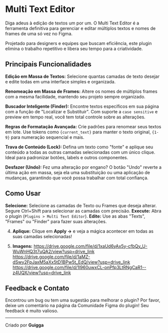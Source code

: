 # Multi Text Editor

Diga adeus à edição de textos um por um. O Multi Text Editor é a ferramenta definitiva para gerenciar e editar múltiplos textos e nomes de frames de uma só vez no Figma.

Projetado para designers e equipes que buscam eficiência, este plugin elimina o trabalho repetitivo e libera seu tempo para a criatividade.

## Principais Funcionalidades

**Edição em Massa de Textos:** Selecione quantas camadas de texto desejar e edite todas em uma interface simples e organizada.

**Renomeação em Massa de Frames:** Altere os nomes de múltiplos frames com a mesma facilidade, mantendo seu projeto sempre organizado.

**Buscador Inteligente (Finder):** Encontre textos específicos em sua página com a função de "Localizar e Substituir". Com suporte a `case sensitive` e preview em tempo real, você tem total controle sobre as alterações.

**Regras de Formatação Avançada:** Crie padrões para renomear seus textos em lote. Use tokens como `{current_text}` para manter o texto original, `{1-9}` para numeração sequencial e mais.

**Trava de Conteúdo (Lock):** Defina um texto como "fonte" e aplique seu conteúdo a todas as outras camadas selecionadas com um único clique. Ideal para padronizar botões, labels e outros componentes.

**Desfazer (Undo):** Fez uma alteração por engano? O botão "Undo" reverte a última ação em massa, seja ela uma substituição ou uma aplicação de mudanças, garantindo que você possa trabalhar com total confiança.

## Como Usar

**Selecione:** Selecione as camadas de Texto ou Frames que deseja alterar. Segure Ctrl+Shift para selecionar as camadas com precisão.
**Execute:** Abra o plugin (`Plugins > Multi Text Editor`).
**Edite:** Use as abas "Texts", "Frames" ou "Finder" para fazer suas alterações.

4.  **Aplique:** Clique em **Apply →** e veja a mágica acontecer em todas as suas camadas selecionadas!

5.  **Imagens:** 
https://drive.google.com/file/d/1xaUd6yAx5y-cfbQy_U-WuWnHQ3t7uQA2/view?usp=drive_link
https://drive.google.com/file/d/1aMZ-dSwy2FpJaxM5aXx5tD1BPw5t_EdQ/view?usp=drive_link
https://drive.google.com/file/d/1l960uwxCL-onPfp3LtRNgCaR1--z4UQX/view?usp=drive_link


## Feedback e Contato

Encontrou um bug ou tem uma sugestão para melhorar o plugin? Por favor, deixe um comentário na página da Comunidade Figma do plugin! Seu feedback é muito valioso.

---

Criado por **Guigga**
